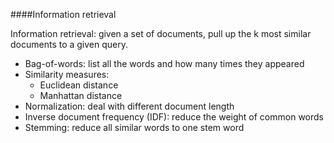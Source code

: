 ####Information retrieval

Information retrieval: given a set of documents, pull up the k most similar documents to a given query.

* Bag-of-words: list all the words and how many times they appeared
* Similarity measures:
  * Euclidean distance
  * Manhattan distance
* Normalization: deal with different document length
* Inverse document frequency (IDF): reduce the weight of common words 
* Stemming: reduce all similar words to one stem word

